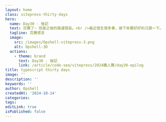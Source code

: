 ```yaml
---
layout: home
class: vitepress-thirty-days
hero:
  name: Day30 - 後記
  text: 完賽了~ 但是之後的路還很長。<br />最近發生很多事，接下來要好好的沉澱一下。
  tagline: 完賽感言
  image:
    src: /images/Opshell-vitepress-3.png
    alt: Opshell-3D
  actions:
    - theme: brand
      text: Day30 - 後記
      link: /article/code-sea/vitepress/2024鐵人賽/day30-epilog
title: typescript thirty days
image: ''
description: ''
keywords: ''
author: Opshell
createdAt: '2024-10-14'
categories: 
tags: 
editLink: true
isPublished: false
---
```

<style lang="scss">
    .vitepress-thirty-days {
        .VPHero {
            transform: translateY(120px);
            &.has-image {
                .image {
                    transform: translateY(50px);
                    .image-bg {
                        width: 350px;
                        height: 350px;
                    }
                    .image-src {
                        max-width: 400px;
                        max-height: 400px;
                    }
                }
                .name, .text {
                    line-height: 1.5;
                }
            }

            @include setRWD(959px) {
                transform: translateY(0);
                .main {
                    transform: translateY(80px);
                }
            }
            @include setRWD(638px) {
                &.has-image .image .image-src {
                    max-width: 300px;
                    max-height: 300px;
                }
            }
        }
    }
</style>
